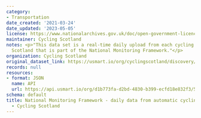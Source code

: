 ```yaml
---
category:
- Transportation
date_created: '2021-03-24'
date_updated: '2023-05-05'
license: https://www.nationalarchives.gov.uk/doc/open-government-licence/version/3/
maintainer: Cycling Scotland
notes: <p>"This data set is a real-time daily upload from each cycling counter across
  Scotland that is part of the National Monitoring Framework."</p>
organization: Cycling Scotland
original_dataset_link: https://usmart.io/org/cyclingscotland/discovery/discovery-view-detail/dd0703b8-4055-400d-9faf-868c34d7574a
records: null
resources:
- format: JSON
  name: API
  url: https://api.usmart.io/org/d1b773fa-d2bd-4830-b399-ecfd18e832f3/5421f510-69b1-4deb-a319-135289598388/1/urql
schema: default
title: National Monitoring Framework - daily data from automatic cycling counters
  - Cycling Scotland
---
```

